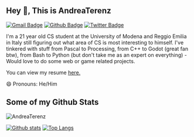 ## Hey 👋, This is AndreaTerenz
[![Gmail Badge](https://img.shields.io/badge/-andrea.terenziani.at@gmail.com-c14438?style=flat&logo=Gmail&logoColor=white&link=mailto:andrea.terenziani.at@gmail.com)](mailto:andrea.terenziani.at@gmail.com) [![Github Badge](https://img.shields.io/badge/-AndreaTerenz-grey?style=flat&logo=github&logoColor=white&link=https://github.com/AndreaTerenz/)](https://www.github.com/AndreaTerenz/) [![Twitter Badge](https://img.shields.io/badge/-@AtTerenziani-00acee?style=flat&logo=twitter&logoColor=white&link=https://twitter.com/@AtTerenziani/)](https://www.twitter.com/@AtTerenziani/) <p align='left'>I'm a 21 year old CS student at the University of Modena and Reggio Emilia in Italy still figuring out what area of CS is most interesting to himself.
I've tinkered with stuff from Pascal to Processing, from C++ to Godot (great fan btw), from Bash to Python (but don't take me as an expert on everything) - Would love to do some web or game related projects.</p><p align='left'>You can view my resume <a href='https://drive.google.com/file/d/16mSaJHQIeItoCHDTciN08m3Cd0hz636o/view?usp=sharing ' target=_blank><u>here</u>.</a></p>

😄 Pronouns: He/Him

## Some of my Github Stats
<p align=left> <img src=https://komarev.com/ghpvc/?username=AndreaTerenz alt=AndreaTerenz /> </p>

[![Github stats](https://github-readme-stats.vercel.app/api?username=AndreaTerenz&show_icons=true&include_all_commits=true)](https://github.com/AndreaTerenz/github-readme-stats)
[![Top Langs](https://github-readme-stats.vercel.app/api/top-langs/?username=AndreaTerenz&layout=compact)](https://github.com/AndreaTerenz/github-readme-stats)



